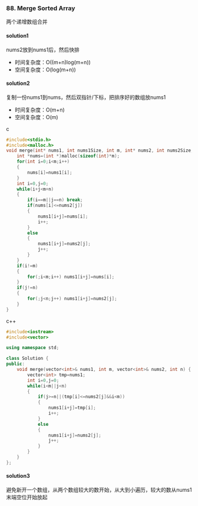 ### 88. Merge Sorted Array

两个递增数组合并

#### solution1

nums2放到nums1后，然后快排
- 时间复杂度：O((m+n)log⁡(m+n))
- 空间复杂度：O(log⁡(m+n))

#### solution2

复制一份nums1到nums，然后双指针/下标，把排序好的数组放nums1
- 时间复杂度：O(m+n)
- 空间复杂度：O(m)

c
```c
#include<stdio.h>
#include<malloc.h>
void merge(int* nums1, int nums1Size, int m, int* nums2, int nums2Size, int n) {
    int *nums=(int *)malloc(sizeof(int)*m);
    for(int i=0;i<m;i++)
    {
        nums[i]=nums1[i];
    }
    int i=0,j=0;
    while(i+j<m+n)
    {
        if(i==m||j==n) break;
        if(nums[i]<=nums2[j])
        {
            nums1[i+j]=nums[i];
            i++;
        }
        else
        {
            nums1[i+j]=nums2[j];
            j++;
        }
    }
    if(i!=m)
    {
        for(;i<m;i++) nums1[i+j]=nums[i];
    }
    if(j!=n)
    {
        for(;j<n;j++) nums1[i+j]=nums2[j];
    }
}
```

c++
```cpp
#include<iostream>
#include<vector>

using namespace std;

class Solution {
public:
    void merge(vector<int>& nums1, int m, vector<int>& nums2, int n) {
        vector<int> tmp=nums1;
        int i=0,j=0;
        while(i<m||j<n)
        {
            if(j>=n||(tmp[i]<=nums2[j]&&i<m))
            {
                nums1[i+j]=tmp[i];
                i++;
            }
            else
            {
                nums1[i+j]=nums2[j];
                j++;
            }
        }
    }
};
```

#### solution3

避免新开一个数组，从两个数组较大的数开始，从大到小遍历，较大的数从nums1末端空位开始放起

